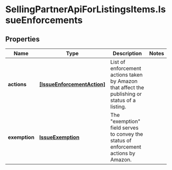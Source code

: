 # SellingPartnerApiForListingsItems.IssueEnforcements

## Properties
Name | Type | Description | Notes
------------ | ------------- | ------------- | -------------
**actions** | [**[IssueEnforcementAction]**](IssueEnforcementAction.md) | List of enforcement actions taken by Amazon that affect the publishing or status of a listing. | 
**exemption** | [**IssueExemption**](IssueExemption.md) | The \"exemption\" field serves to convey the status of enforcement actions by Amazon. | 


